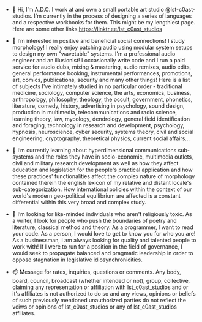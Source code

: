 - 👋 Hi, I’m A.D.C. I work at and own a small portable art studio @lst-c0ast-studios. I'm currently in the process of designing a series of languages and a respective workbooks for them. This might be my lengthiest page. Here are some other links https://linktr.ee/lst_c0ast_studios

- 👀 I’m interested in positive and beneficial social connections! I study morphology! I really enjoy patching audio using modular system setups to design my own "wavetable" systems. I'm a professional audio engineer and an illusionist! I occasionally write code and I run a paid service for audio dubs, mixing & mastering, audio remixes, audio edits, general performance booking, instrumental performances, promotions, art, comics, publications, security and many other things! Here is a list of subjects I've intimately studied in no particular order - traditional medicine, sociology, computer science, the arts, economics, business, anthropology, philosophy, theology, the occult, government, phonetics, literature, comedy, history, advertising in psychology, sound design, production in multimedia, telecommunications and radio science, learning theory, law, mycology, dendrology, general field identification and foraging, technology in research and development, psychology, hypnosis, neuroscience, cyber security, systems theory, civil and social engineering, cryptography, theoretical physics, current social affairs...

- 🌱 I’m currently learning about hyperdimensional communications sub-systems and the roles they have in socio-economic, multimedia outlets, civil and military research development as well as how they affect education and legislation for the people's practical application and how these practices' functionalities affect the complex nature of morphology contained therein the english lexicon of my relative and distant locale's sub-categorization. How international policies within the context of our world's modern geo-political equilibrium are affected is a constant differential within this very broad and complex study.

- 💞️ I’m looking for like-minded individuals who aren't religiously toxic. As a writer, I look for people who push the boundaries of poetry and literature, classical method and theory. As a programmer, I want to read your code. As a person, I would love to get to know you for who you are! As a businessman, I am always looking for quality and talented people to work with! If I were to run for a position in the field of governance, I would seek to propagate balanced and pragmatic leadership in order to oppose stagnation in legislative idiosynchronicities.

- 📫 Message for rates, inquiries, questions or comments. Any body, board, council, broadcast (whether intended or not), group, collective, claiming any representation or affiliation with lst_c0ast_studios and or it's affiliates is not authorized to do so and any views, opinions or beliefs of such previously mentioned unauthorized parties do not reflect the veiws or opinions of lst_c0ast_studios or any of lst_c0ast_studios affiliates. 

<!---

--->
